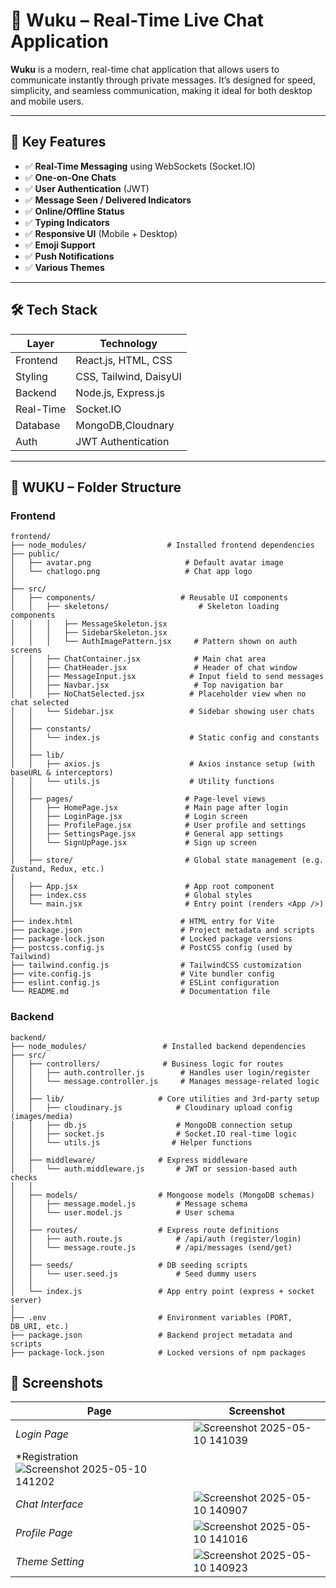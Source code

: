 # 💬 Wuku – Real-Time Live Chat Application

**Wuku** is a modern, real-time chat application that allows users to communicate instantly through private messages. It’s designed for speed, simplicity, and seamless communication, making it ideal for both desktop and mobile users.

---

## 🧩 Key Features

- ✅ **Real-Time Messaging** using WebSockets (Socket.IO)
- ✅ **One-on-One Chats**
- ✅ **User Authentication** (JWT)
- ✅ **Message Seen / Delivered Indicators**
- ✅ **Online/Offline Status**
- ✅ **Typing Indicators**
- ✅ **Responsive UI** (Mobile + Desktop)
- ✅ **Emoji Support**
- ✅ **Push Notifications**
- ✅ **Various Themes**

---

## 🛠️ Tech Stack

| Layer       | Technology                    |
|-------------|-------------------------------|
| Frontend    | React.js, HTML, CSS |
| Styling     | CSS, Tailwind, DaisyUI |
| Backend     | Node.js, Express.js |
| Real-Time   | Socket.IO |
| Database    | MongoDB,Cloudnary  |
| Auth        | JWT Authentication |

---

## 📁 WUKU – Folder Structure

### **Frontend**
```
frontend/
├── node_modules/                  # Installed frontend dependencies
├── public/
│   ├── avatar.png                     # Default avatar image
│   └── chatlogo.png                   # Chat app logo
│
├── src/
│   ├── components/                   # Reusable UI components
│   │   ├── skeletons/                    # Skeleton loading components
│   │   │   ├── MessageSkeleton.jsx
│   │   │   ├── SidebarSkeleton.jsx
│   │   │   └── AuthImagePattern.jsx     # Pattern shown on auth screens
│   │   ├── ChatContainer.jsx            # Main chat area
│   │   ├── ChatHeader.jsx               # Header of chat window
│   │   ├── MessageInput.jsx            # Input field to send messages
│   │   ├── Navbar.jsx                   # Top navigation bar
│   │   ├── NoChatSelected.jsx          # Placeholder view when no chat selected
│   │   └── Sidebar.jsx                 # Sidebar showing user chats
│   │
│   ├── constants/
│   │   └── index.js                    # Static config and constants
│   │
│   ├── lib/
│   │   ├── axios.js                    # Axios instance setup (with baseURL & interceptors)
│   │   └── utils.js                    # Utility functions
│   │
│   ├── pages/                         # Page-level views
│   │   ├── HomePage.jsx               # Main page after login
│   │   ├── LoginPage.jsx              # Login screen
│   │   ├── ProfilePage.jsx            # User profile and settings
│   │   ├── SettingsPage.jsx           # General app settings
│   │   └── SignUpPage.jsx             # Sign up screen
│   │
│   ├── store/                         # Global state management (e.g. Zustand, Redux, etc.)
│
│   ├── App.jsx                        # App root component
│   ├── index.css                      # Global styles
│   └── main.jsx                       # Entry point (renders <App />)
│
├── index.html                        # HTML entry for Vite
├── package.json                      # Project metadata and scripts
├── package-lock.json                 # Locked package versions
├── postcss.config.js                 # PostCSS config (used by Tailwind)
├── tailwind.config.js                # TailwindCSS customization
├── vite.config.js                    # Vite bundler config
├── eslint.config.js                  # ESLint configuration
└── README.md                         # Documentation file

```

### **Backend**
```
backend/
├── node_modules/                 # Installed backend dependencies
├── src/
│   ├── controllers/              # Business logic for routes
│   │   ├── auth.controller.js        # Handles user login/register
│   │   └── message.controller.js     # Manages message-related logic
│   │
│   ├── lib/                     # Core utilities and 3rd-party setup
│   │   ├── cloudinary.js            # Cloudinary upload config (images/media)
│   │   ├── db.js                    # MongoDB connection setup
│   │   ├── socket.js                # Socket.IO real-time logic
│   │   └── utils.js                # Helper functions
│   │
│   ├── middleware/              # Express middleware
│   │   └── auth.middleware.js       # JWT or session-based auth checks
│   │
│   ├── models/                  # Mongoose models (MongoDB schemas)
│   │   ├── message.model.js         # Message schema
│   │   └── user.model.js            # User schema
│   │
│   ├── routes/                  # Express route definitions
│   │   ├── auth.route.js            # /api/auth (register/login)
│   │   └── message.route.js         # /api/messages (send/get)
│   │
│   ├── seeds/                   # DB seeding scripts
│   │   └── user.seed.js             # Seed dummy users
│   │
│   └── index.js                 # App entry point (express + socket server)
│
├── .env                         # Environment variables (PORT, DB_URI, etc.)
├── package.json                 # Backend project metadata and scripts
├── package-lock.json            # Locked versions of npm packages

```
## 📸 Screenshots

| Page | Screenshot |
|------|-----------|
| *Login Page* |![Screenshot 2025-05-10 141039](https://github.com/user-attachments/assets/c2b142ab-0178-4d9f-a30a-dd58e71cb8bd)|
| *Registration![Screenshot 2025-05-10 141202](https://github.com/user-attachments/assets/897998b0-8109-4e1a-b860-45a4702011f9)|
| *Chat Interface* | ![Screenshot 2025-05-10 140907](https://github.com/user-attachments/assets/a01fd210-ba54-4637-ae8a-017d325f74f1)|
| *Profile Page* | ![Screenshot 2025-05-10 141016](https://github.com/user-attachments/assets/56a7237e-b4d4-4b30-bc51-0bd18f76dc21)|
| *Theme Setting* | ![Screenshot 2025-05-10 140923](https://github.com/user-attachments/assets/1d127887-8829-43e2-8a9e-340940e861ab)|


